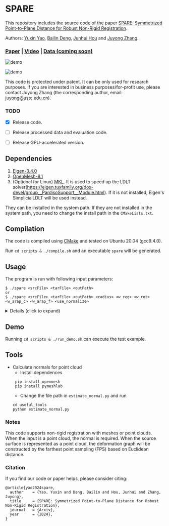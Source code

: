 # SPARE
This repository includes the source code of the paper [SPARE: Symmetrized Point-to-Plane Distance for Robust Non-Rigid Registration](https://arxiv.org/abs/2405.20188).

Authors: [Yuxin Yao](https://yaoyx689.github.io/), [Bailin Deng](http://www.bdeng.me/), [Junhui Hou](https://sites.google.com/site/junhuihoushomepage) and [Juyong Zhang](http://staff.ustc.edu.cn/~juyong/).

### <a href="https://arxiv.org/abs/2405.20188" target="_blank">Paper</a> | <a href="https://drive.google.com/file/d/1ms8ZI5wAM5MewnFlD6Xhlv5hf_MT6-kx/view?usp=sharing" target="_blank">Video</a> | <a href="" target="_blank">Data (coming soon)</a>

![demo](images/demo.png)

![demo](images/tracking_video.gif)

This code is protected under patent. It can be only used for research purposes. If you are interested in business purposes/for-profit use, please contact Juyong Zhang (the corresponding author, email: juyong@ustc.edu.cn).

### TODO

- [x] Release code. 
- [ ] Release processed data and evaluation code.
- [ ] Release GPU-accelerated version. 


## Dependencies
1. [Eigen-3.4.0](http://eigen.tuxfamily.org/index.php?title=Main_Page)
2. [OpenMesh-8.1](https://www.graphics.rwth-aachen.de/software/openmesh/)
3. (Optional for Linux) [MKL](https://software.intel.com/content/www/us/en/develop/tools/oneapi/components/onemkl.html). It is used to speed up the LDLT solver(https://eigen.tuxfamily.org/dox-devel/group__PardisoSupport__Module.html). If it is not installed, Eigen's SimplicialLDLT will be used instead. 

They can be installed in the system path. If they are not installed in the system path, you need to change the install path in the `CMakeLists.txt`. 

## Compilation
The code is compiled using [CMake](https://cmake.org/) and tested on Ubuntu 20.04 (gcc9.4.0). 

Run `cd scripts & ./compile.sh` and an executable `spare` will be generated.


## Usage 
The program is run with following input parameters:
```
$ ./spare <srcFile> <tarFile> <outPath> 
or 
$ ./spare <srcFile> <tarFile> <outPath> <radius> <w_reg> <w_rot> <w_arap_c> <w_arap_f> <use_normalize>
```
<details>
  <summary> Details (click to expand) </summary>

1. `<srcFile>`: an input file storing the source mesh;

2. `<tarFile>`: an input file storing the target mesh or point cloud; 

3. `<outPath>`: an output file storing the path of registered source mesh; 

4. `<radius>`: the sampling radius of deformation graph. 

5. `<w_smo>`: the weight parameter of `smooth term` during the coarse stage.

6. `<w_rot>`: the weight parameter of `rotation matrix term` during the coarse stage.

7. `<w_arap_c>`: the weight parameter of `ARAP term` during the coarse stage.

8. `<w_arap_f>`: the weight parameter of `ARAP term` during the fine stage.

9. `<use_normalize>`: if it's set `1`, the source surface and the target surface will be scaled 
with the same scaling factor, such that they are
contained in a bounding box with a unit diagonal length during the registration process. The deformed surface will return to the original size. If the surfaces are the normalized, set it to `0`. 
</details>

## Demo 
Running `cd scripts & ./run_demo.sh` can execute the test example.

## Tools 
- Calculate normals for point cloud </summary> 
  - Install dependences
   ```
    pip install openmesh 
    pip install pymeshlab 
  ```
  - Change the file path in `estimate_normal.py` and run 
  ```
  cd useful_tools 
  python estimate_normal.py
  ``` 


### Notes
This code supports non-rigid registration with meshes or point clouds. When the input is a point cloud, the normal is required. When the source surface is represented as a point cloud, the deformation graph will be constructed by the farthest point sampling (FPS) based on Euclidean distance. 

### Citation 
If you find our code or paper helps, please consider citing:
```
@article{yao2024spare,
  author    = {Yao, Yuxin and Deng, Bailin and Hou, Junhui and Zhang, Juyong},
  title     = {SPARE: Symmetrized Point-to-Plane Distance for Robust Non-Rigid Registration},
  journal   = {Arxiv},
  year      = {2024},
}
```